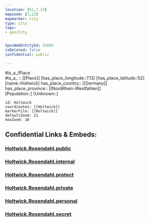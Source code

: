 ```yaml
---
location: [52,7.13] 
mapzoom: [7,12] 
mapmarker: city 
type: City
tags:
- geo/City


SpocWebEntityId: 31004
isDeleted: false
confidential: public

---
```

#is_a_/Place  
#is_a_ :: [[Place]] 
[has_place_longitude::7.13] 
[has_place_latitude::52] 
[name::Holtwick] 
has_place_country:: [[Germany]]  
has_place_province:: [[NordRhein-Westfahlen]]  
[Population::] 
[Unknown::] 


```leaflet
id: Holtwick
coordinates: [[Holtwick]] 
markerFile: [[Holtwick]] 
defaultZoom: 11 
maxZoom: 18
```


## Confidential Links & Embeds: 

### [Holtwick,Rosendahl.public](/_public/\Earth\Continent\Europe\Europe~Central\Germany\Germany~West\Nordrhein-Westfalen\counties~NW\Coesfeld\cities~Coesfeld\RosendahlHoltwick,Rosendahl.public.md) 

### [Holtwick,Rosendahl.internal](/_internal/\Earth\Continent\Europe\Europe~Central\Germany\Germany~West\Nordrhein-Westfalen\counties~NW\Coesfeld\cities~Coesfeld\RosendahlHoltwick,Rosendahl.internal.md) 

### [Holtwick,Rosendahl.protect](/_protect/\Earth\Continent\Europe\Europe~Central\Germany\Germany~West\Nordrhein-Westfalen\counties~NW\Coesfeld\cities~Coesfeld\RosendahlHoltwick,Rosendahl.protect.md) 

### [Holtwick,Rosendahl.private](/_private/\Earth\Continent\Europe\Europe~Central\Germany\Germany~West\Nordrhein-Westfalen\counties~NW\Coesfeld\cities~Coesfeld\RosendahlHoltwick,Rosendahl.private.md) 

### [Holtwick,Rosendahl.personal](/_personal/\Earth\Continent\Europe\Europe~Central\Germany\Germany~West\Nordrhein-Westfalen\counties~NW\Coesfeld\cities~Coesfeld\RosendahlHoltwick,Rosendahl.personal.md) 

### [Holtwick,Rosendahl.secret](/_secret/\Earth\Continent\Europe\Europe~Central\Germany\Germany~West\Nordrhein-Westfalen\counties~NW\Coesfeld\cities~Coesfeld\RosendahlHoltwick,Rosendahl.secret.md)

